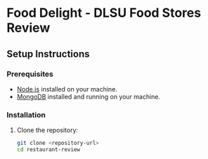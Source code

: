 # Food Delight - DLSU Food Stores Review

## Setup Instructions

### Prerequisites

- [Node.js](https://nodejs.org/) installed on your machine.
- [MongoDB](https://www.mongodb.com/) installed and running on your machine.

### Installation

1. Clone the repository:
   ```sh
   git clone <repository-url>
   cd restaurant-review
